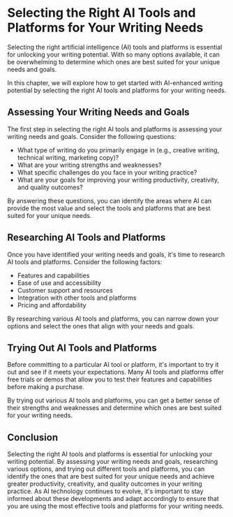 Selecting the Right AI Tools and Platforms for Your Writing Needs
================================================================================================================================

Selecting the right artificial intelligence (AI) tools and platforms is essential for unlocking your writing potential. With so many options available, it can be overwhelming to determine which ones are best suited for your unique needs and goals.

In this chapter, we will explore how to get started with AI-enhanced writing potential by selecting the right AI tools and platforms for your writing needs.

Assessing Your Writing Needs and Goals
--------------------------------------

The first step in selecting the right AI tools and platforms is assessing your writing needs and goals. Consider the following questions:

* What type of writing do you primarily engage in (e.g., creative writing, technical writing, marketing copy)?
* What are your writing strengths and weaknesses?
* What specific challenges do you face in your writing practice?
* What are your goals for improving your writing productivity, creativity, and quality outcomes?

By answering these questions, you can identify the areas where AI can provide the most value and select the tools and platforms that are best suited for your unique needs.

Researching AI Tools and Platforms
----------------------------------

Once you have identified your writing needs and goals, it's time to research AI tools and platforms. Consider the following factors:

* Features and capabilities
* Ease of use and accessibility
* Customer support and resources
* Integration with other tools and platforms
* Pricing and affordability

By researching various AI tools and platforms, you can narrow down your options and select the ones that align with your needs and goals.

Trying Out AI Tools and Platforms
---------------------------------

Before committing to a particular AI tool or platform, it's important to try it out and see if it meets your expectations. Many AI tools and platforms offer free trials or demos that allow you to test their features and capabilities before making a purchase.

By trying out various AI tools and platforms, you can get a better sense of their strengths and weaknesses and determine which ones are best suited for your writing needs.

Conclusion
----------

Selecting the right AI tools and platforms is essential for unlocking your writing potential. By assessing your writing needs and goals, researching various options, and trying out different tools and platforms, you can identify the ones that are best suited for your unique needs and achieve greater productivity, creativity, and quality outcomes in your writing practice. As AI technology continues to evolve, it's important to stay informed about these developments and adapt accordingly to ensure that you are using the most effective tools and platforms for your writing needs.
